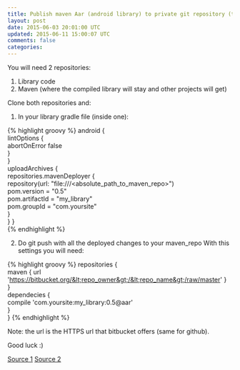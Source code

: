 ```yaml
---
title: Publish maven Aar (android library) to private git repository (this case in bitbucket) NOT WORKING AGGRRRR
layout: post
date: 2015-06-03 20:01:00 UTC
updated: 2015-06-11 15:00:07 UTC
comments: false
categories: 
---
```


You will need 2 repositories:
1. Library code
2. Maven (where the compiled library will stay and other projects will get)

Clone both repositories and:

1. In your library gradle file (inside one):

{% highlight groovy %}
android {  
   lintOptions {  
        abortOnError false  
      }  
    }  
    uploadArchives {  
      repositories.mavenDeployer {  
        repository(url: "file:///&lt;absolute_path_to_maven_repo&gt;")  
        pom.version = "0.5"  
        pom.artifactId = "my_library"  
        pom.groupId = "com.yoursite"  
      }  
    }
}  
{% endhighlight %}

2. Do git push with all the deployed changes to your maven_repo
   With this settings you will need:

{% highlight groovy %}
repositories {  
	maven { 
		url 'https://bitbucket.org/&lt;repo_owner&gt;/&lt;repo_name&gt;/raw/master' }  
	}  
	dependecies {  
		compile 'com.yoursite:my_library:0.5@aar'  
  	}  
}
{% endhighlight %}

Note: the url is the HTTPS url that bitbucket offers (same for github).

Good luck :)

 <a href="http://downright-amazed.blogspot.com/2011/09/hosting-maven-repository-on-github-for.html">Source 1</a>
 <a href="http://cemerick.com/2010/08/24/hosting-maven-repos-on-github/">Source 2</a><br /><br />